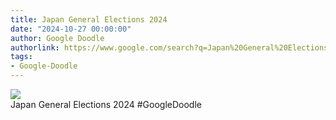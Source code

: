```yaml
---
title: Japan General Elections 2024
date: "2024-10-27 00:00:00"
author: Google Doodle
authorlink: https://www.google.com/search?q=Japan%20General%20Elections%202024
tags:
- Google-Doodle
---
```

<img src="https://www.google.com/logos/doodles/2024/japan-general-elections-2024-6753651837110597-l.png" referrerpolicy="no-referrer"><br>Japan General Elections 2024 #GoogleDoodle